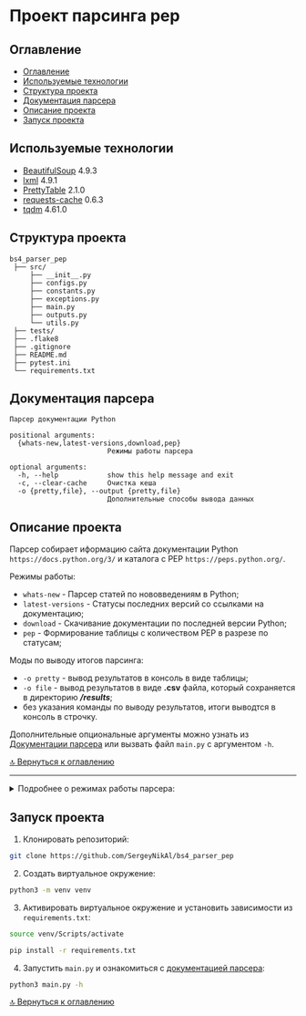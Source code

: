 # Проект парсинга pep

## Оглавление
- [Оглавление](#оглавление)
- [Используемые технологии](#используемые-технологии)
- [Структура проекта](#структура-проекта)
- [Документация парсера](#документация-парсера)
- [Описание проекта](#описание-проекта)
- [Запуск проекта](#запуск-проекта)

## Используемые технологии
- [BeautifulSoup](https://pypi.org/project/beautifulsoup4/) 4.9.3
- [lxml](https://pypi.org/project/lxml/) 4.9.1
- [PrettyTable](https://pypi.org/project/prettytable/) 2.1.0
- [requests-cache](https://pypi.org/project/requests-cache/) 0.6.3
- [tqdm](https://pypi.org/project/tqdm/) 4.61.0

## Структура проекта
```
bs4_parser_pep
 ├── src/
     ├── __init__.py
     ├── configs.py
     ├── constants.py
     ├── exceptions.py
     ├── main.py
     ├── outputs.py
     └── utils.py
 ├── tests/
 ├── .flake8
 ├── .gitignore
 ├── README.md
 ├── pytest.ini
 └── requirements.txt
```

## Документация парсера
```
Парсер документации Python

positional arguments:
  {whats-new,latest-versions,download,pep}
                        Режимы работы парсера

optional arguments:
  -h, --help            show this help message and exit
  -c, --clear-cache     Очистка кеша
  -o {pretty,file}, --output {pretty,file}
                        Дополнительные способы вывода данных
```

## Описание проекта
Парсер собирает иформацию сайта документации Python ```https://docs.python.org/3/``` и каталога с PEP ```https://peps.python.org/```.

Режимы работы:
- ```whats-new``` - Парсер статей по нововведениям в Python;
- ```latest-versions``` - Статусы последних версий со ссылками на документацию;
- ```download``` - Скачивание документации по последней версии Python;
- ```pep``` - Формирование таблицы с количеством PEP в разрезе по статусам;

Моды по выводу итогов парсинга:
- ```-o pretty``` - вывод результатов в консоль в виде таблицы;
- ```-o file``` - вывод результатов в виде **.csv** файла, который сохраняется в директорию ***/results***;
- без указания команды по выводу результатов, итоги выводтся в консоль в строчку.

Дополнительные опциональные аргументы можно узнать из [Документации парсера](#документация-парсера) или вызвать файл ```main.py``` c аргументом ```-h```.

[:top: Вернуться к оглавлению](#оглавление)

---
<details><summary>Подробнее о режимах работы парсера:</summary>
<p>

Режим работы ```whats-new``` сканирует страницу ```https://docs.python.org/3/```, раздел ***"Docs by version"***, и собирает ссылки на каждую версию ***Python***. Далее сканирует карточку каждой версии ***Python*** и выводит информацию: ссылка на статью, заголовок, редактор, автор.

```
Пример:
$ python main.py -o pretty whats-new

+----------------------------------------------+---------------------------+-----------------------------------------------------------------------+
| Ссылка на статью                             | Заголовок                 | Редактор, Автор                                                       |
+----------------------------------------------+---------------------------+-----------------------------------------------------------------------+
| https://docs.python.org/3/whatsnew/3.11.html | What’s New In Python 3.11 |  Release 3.11.0  Date November 08, 2022  Editor Pablo Galindo Salgado |
| ...                                          | ...                       |  ...                                                                  |
+----------------------------------------------+---------------------------+-----------------------------------------------------------------------+
```
---

Режим работы ```latest-versions``` сканирует страницу ```https://docs.python.org/3/```, раздел ***"Docs by version"*** и выводит информацию о **Python**: ссылку на документацию, версия и статус.

```
Пример:
python main.py -o pretty latest-versions

+--------------------------------------+--------------+----------------+
| Ссылка на документацию               | Версия       | Статус         |
+--------------------------------------+--------------+----------------+
| https://docs.python.org/3.12/        | 3.12         | in development |
| https://docs.python.org/3.11/        | 3.11         | stable         |
| https://docs.python.org/3.10/        | 3.10         | stable         |
| https://docs.python.org/3.9/         | 3.9          | security-fixes |
| https://docs.python.org/3.8/         | 3.8          | security-fixes |
| https://docs.python.org/3.7/         | 3.7          | security-fixes |
| https://docs.python.org/3.6/         | 3.6          | EOL            |
| https://docs.python.org/3.5/         | 3.5          | EOL            |
| https://docs.python.org/2.7/         | 2.7          | EOL            |
| https://www.python.org/doc/versions/ | All versions |                |
+--------------------------------------+--------------+----------------+

```
---
Режим работы ```download``` сканирует страницу ```https://docs.python.org/3/download.html``` и скачивает PDF-файл документации zip-архивом. Архив сохраняется в директорию ***/downloads***.

---
Режим работы ```pep``` сканирует страницу ```https://peps.python.org/```, собирает статусы всех **PEP**, ссылки на каждый **PEP** и подсчитывает общее количество **PEP**.
Так как статусы на общей странице **PEP** различаются со статусом в карточке каждого **PEP**, парсер дополнительно проходит по карточке каждого **PEP** и собирает его статус, параллельно сравнивая со статусом из общей таблицы с **PEP**. Если статусы различиются, то информация записывается в логи, уровень **INFO**.

```
Пример:

Несовпадающие статусы:
https://peps.python.org/pep-0401
Статус в карточке pep: April Fool!
Ожидаемые статусы: ('Rejected',)
```

[:top: Вернуться к оглавлению](#оглавление)

---
</p>
</details>


## Запуск проекта
1. Клонировать репозиторий:
```bash
git clone https://github.com/SergeyNikAl/bs4_parser_pep
```

2. Создать виртуальное окружение:
```bash
python3 -m venv venv
```

3. Активировать виртуальное окружение и установить зависимости из ```requirements.txt```:
```bash
source venv/Scripts/activate
```

```bash
pip install -r requirements.txt
```

4. Запустить ```main.py``` и ознакомиться с [документацией парсера](#документация-парсера):
```bash
python3 main.py -h
```
[:top: Вернуться к оглавлению](#оглавление)